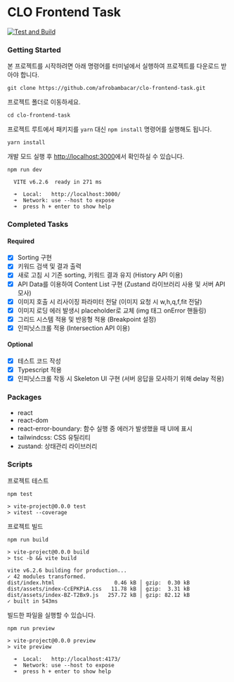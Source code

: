 # CLO Frontend Task 

[![Test and Build](https://github.com/afrobambacar/clo-frontend-task/actions/workflows/ci.yml/badge.svg)](https://github.com/afrobambacar/clo-frontend-task/actions/workflows/ci.yml)

### Getting Started

본 프로젝트를 시작하려면 아래 명령어를 터미널에서 실행하여 프로젝트를 다운로드 받아야 합니다.
```
git clone https://github.com/afrobambacar/clo-frontend-task.git
```

프로젝트 폴더로 이동하세요.
```
cd clo-frontend-task
```

프로젝트 루트에서 패키지를 `yarn` 대신 `npm install` 명령어를 실행해도 됩니다.
```
yarn install
```

개발 모드 실행 후 [http://localhost:3000](http://localhost:3000)에서 확인하실 수 있습니다.
```
npm run dev
```
```
  VITE v6.2.6  ready in 271 ms

  ➜  Local:   http://localhost:3000/
  ➜  Network: use --host to expose
  ➜  press h + enter to show help
```

### Completed Tasks

#### Required
- [x] Sorting 구현
- [x] 키워드 검색 및 결과 출력
- [x] 새로 고침 시 기존 sorting, 키워드 결과 유지 (History API 이용)
- [x] API Data를 이용하여 Content List 구현 (Zustand 라이브러리 사용 및 서버 API 모사)
- [x] 이미지 호출 시 리사이징 파라미터 전달 (이미지 요청 시 w,h,q,f,fit 전달)
- [x] 이미지 로딩 에러 발생시 placeholder로 교체 (img 태그 onError 핸들링)
- [x] 그리드 시스템 적용 및 반응형 적용 (Breakpoint 설정)
- [x] 인피닛스크롤 적용 (Intersection API 이용)

#### Optional
- [x] 테스트 코드 작성 
- [x] Typescript 적용
- [x] 인피닛스크롤 작동 시 Skeleton UI 구현 (서버 응답을 모사하기 위해 delay 적용)

### Packages

- react
- react-dom
- react-error-boundary: 함수 실행 중 에러가 발생했을 때 UI에 표시
- tailwindcss: CSS 유틸리티
- zustand: 상태관리 라이브러리

### Scripts

프로젝트 테스트
```
npm test
```
```
> vite-project@0.0.0 test
> vitest --coverage
```

프로젝트 빌드
```
npm run build
```
```
> vite-project@0.0.0 build
> tsc -b && vite build

vite v6.2.6 building for production...
✓ 42 modules transformed.
dist/index.html                   0.46 kB │ gzip:  0.30 kB
dist/assets/index-CcEPKPiA.css   11.78 kB │ gzip:  3.31 kB
dist/assets/index-BZ-T2Bx9.js   257.72 kB │ gzip: 82.12 kB
✓ built in 543ms
```

빌드한 파일을 실행할 수 있습니다.
```
npm run preview
```
```
> vite-project@0.0.0 preview
> vite preview

  ➜  Local:   http://localhost:4173/
  ➜  Network: use --host to expose
  ➜  press h + enter to show help
```
